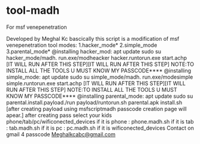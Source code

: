 # tool-madh
For msf venepenetration

Developed by Meghal Kc
bascically this script is a modification of msf venepenetration tool
modes:
1.hacker_mode*
2.simple_mode
3.parental_mode*
@installing hacker_mod:
apt update
sudo su
hacker_mode/madh.
run.exe/modheacker
hacker.runtorun.exe
start.achp
[IT WILL RUN AFTER THIS STEP][IT WILL RUN AFTER THIS STEP]
NOTE:TO INSTALL ALL THE TOOLS U MUST KNOW MY PASSCODE****
@installing simple_mode:
apt update
sudo su
simple_mode/madh.
run.exe/modesimple
simple.runtorun.exe
start.achp
[IT WILL RUN AFTER THIS STEP][IT WILL RUN AFTER THIS STEP]
NOTE:TO INSTALL ALL THE TOOLS U MUST KNOW MY PASSCODE****
@installing parental_mode:
apt update
sudo su
parental.install.payload./run
payload/runtorun.sh
parental.apk
install.sh
[after creating payload using msfscriptmadh passcode creation page will apear.]
after creating pass
select your kids phone/tab/pc/wificonected_devices
if it is phone : phone.madh.sh
if it is tab : tab.madh.sh
if it is pc : pc.madh.sh
if it is wificonected_devices
Contact on gmail 4 passcode
Meghalkcabc@gmail.com

